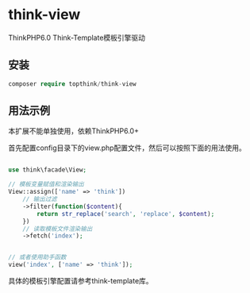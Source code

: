 # think-view

ThinkPHP6.0 Think-Template模板引擎驱动


## 安装

~~~php
composer require topthink/think-view
~~~

## 用法示例

本扩展不能单独使用，依赖ThinkPHP6.0+

首先配置config目录下的view.php配置文件，然后可以按照下面的用法使用。

~~~php

use think\facade\View;

// 模板变量赋值和渲染输出
View::assign(['name' => 'think'])
	// 输出过滤
	->filter(function($content){
		return str_replace('search', 'replace', $content);
	})
	// 读取模板文件渲染输出
	->fetch('index');


// 或者使用助手函数
view('index', ['name' => 'think']);
~~~

具体的模板引擎配置请参考think-template库。
